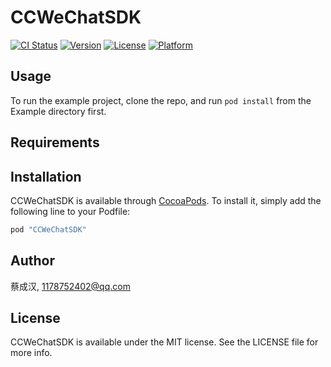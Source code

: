# CCWeChatSDK

[![CI Status](http://img.shields.io/travis/蔡成汉/CCWeChatSDK.svg?style=flat)](https://travis-ci.org/蔡成汉/CCWeChatSDK)
[![Version](https://img.shields.io/cocoapods/v/CCWeChatSDK.svg?style=flat)](http://cocoapods.org/pods/CCWeChatSDK)
[![License](https://img.shields.io/cocoapods/l/CCWeChatSDK.svg?style=flat)](http://cocoapods.org/pods/CCWeChatSDK)
[![Platform](https://img.shields.io/cocoapods/p/CCWeChatSDK.svg?style=flat)](http://cocoapods.org/pods/CCWeChatSDK)

## Usage

To run the example project, clone the repo, and run `pod install` from the Example directory first.

## Requirements

## Installation

CCWeChatSDK is available through [CocoaPods](http://cocoapods.org). To install
it, simply add the following line to your Podfile:

```ruby
pod "CCWeChatSDK"
```

## Author

蔡成汉, 1178752402@qq.com

## License

CCWeChatSDK is available under the MIT license. See the LICENSE file for more info.
